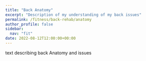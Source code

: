 ```yaml
---
title: "Back Anatomy"
excerpt: "Description of my understanding of my back issues"
permalink: /fitness/back-rehab/anatomy
author_profile: false
sidebar:
  nav: "fit"
date: 2022-08-12T12:00:00+00:00
---
```


text describing back Anatomy and issues
